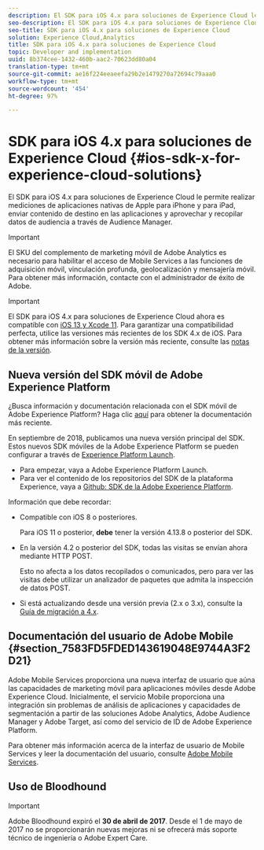 ```yaml
---
description: El SDK para iOS 4.x para soluciones de Experience Cloud le permite realizar mediciones de aplicaciones nativas de Apple para iPhone y para iPad, enviar contenido de destino en las aplicaciones y aprovechar y recopilar datos de audiencia a través de Audience Manager.
seo-description: El SDK para iOS 4.x para soluciones de Experience Cloud le permite realizar mediciones de aplicaciones nativas de Apple para iPhone y para iPad, enviar contenido de destino en las aplicaciones y aprovechar y recopilar datos de audiencia a través de Audience Manager.
seo-title: SDK para iOS 4.x para soluciones de Experience Cloud
solution: Experience Cloud,Analytics
title: SDK para iOS 4.x para soluciones de Experience Cloud
topic: Developer and implementation
uuid: 8b374cee-1432-460b-aac2-70623dd80a04
translation-type: tm+mt
source-git-commit: ae16f224eeaeefa29b2e1479270a72694c79aaa0
workflow-type: tm+mt
source-wordcount: '454'
ht-degree: 97%

---
```



# SDK para iOS 4.x para soluciones de Experience Cloud {#ios-sdk-x-for-experience-cloud-solutions}

El SDK para iOS 4.x para soluciones de Experience Cloud le permite realizar mediciones de aplicaciones nativas de Apple para iPhone y para iPad, enviar contenido de destino en las aplicaciones y aprovechar y recopilar datos de audiencia a través de Audience Manager.

>[!IMPORTANT]
>
>El SKU del complemento de marketing móvil de Adobe Analytics es necesario para habilitar el acceso de Mobile Services a las funciones de adquisición móvil, vinculación profunda, geolocalización y mensajería móvil. Para obtener más información, contacte con el administrador de éxito de Adobe.

>[!IMPORTANT]
>
>El SDK para iOS 4.x para soluciones de Experience Cloud ahora es compatible con [iOS 13 y Xcode 11](https://developer.apple.com/ios/). Para garantizar una compatibilidad perfecta, utilice las versiones más recientes de los SDK 4.x de iOS. Para obtener más información sobre la versión más reciente, consulte las [notas de la versión](/help/ios/rel-notes.md).

## Nueva versión del SDK móvil de Adobe Experience Platform

¿Busca información y documentación relacionada con el SDK móvil de Adobe Experience Platform? Haga clic [aquí](https://aep-sdks.gitbook.io/docs/) para obtener la documentación más reciente.

En septiembre de 2018, publicamos una nueva versión principal del SDK. Estos nuevos SDK móviles de la Adobe Experience Platform se pueden configurar a través de [Experience Platform Launch](https://www.adobe.com/es/experience-platform/launch.html).

* Para empezar, vaya a Adobe Experience Platform Launch.
* Para ver el contenido de los repositorios del SDK de la plataforma Experience, vaya a [Github: SDK de la Adobe Experience Platform](https://github.com/Adobe-Marketing-Cloud/acp-sdks).

Información que debe recordar:

* Compatible con iOS 8 o posteriores.

   Para iOS 11 o posterior, **debe** tener la versión 4.13.8 o posterior del SDK.

* En la versión 4.2 o posterior del SDK, todas las visitas se envían ahora mediante HTTP POST.

   Esto no afecta a los datos recopilados o comunicados, pero para ver las visitas debe utilizar un analizador de paquetes que admita la inspección de datos POST.

* Si está actualizando desde una versión previa (2.x o 3.x), consulte la [Guía de migración a 4.x](/help/ios/getting-started/migration-v3.md).

## Documentación del usuario de Adobe Mobile {#section_7583FD5FDED143619048E9744A3F2D21}

Adobe Mobile Services proporciona una nueva interfaz de usuario que aúna las capacidades de marketing móvil para aplicaciones móviles desde Adobe Experience Cloud. Inicialmente, el servicio Mobile proporciona una integración sin problemas de análisis de aplicaciones y capacidades de segmentación a partir de las soluciones Adobe Analytics, Adobe Audience Manager y Adobe Target, así como del servicio de ID de Adobe Experience Platform.

Para obtener más información acerca de la interfaz de usuario de Mobile Services y leer la documentación del usuario, consulte [Adobe Mobile Services](/help/using/home.md).

## Uso de Bloodhound

>[!IMPORTANT]
>
>Adobe Bloodhound expiró el **30 de abril de 2017**. Desde el 1 de mayo de 2017 no se proporcionarán nuevas mejoras ni se ofrecerá más soporte técnico de ingeniería o Adobe Expert Care.
